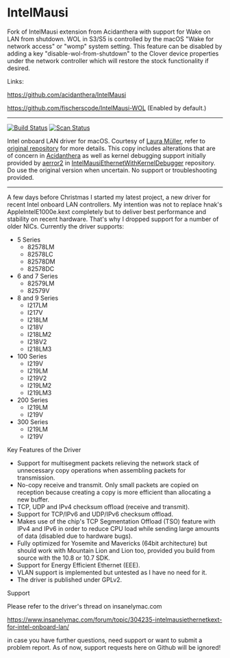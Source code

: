 # IntelMausi

Fork of IntelMausi extension from Acidanthera with support for Wake on LAN from shutdown. WOL in S3/S5 is controlled by the macOS "Wake for network access" or "womp" system setting. This feature can be disabled by adding a key "disable-wol-from-shutdown" to the Clover device properties under the network controller which will restore the stock functionality if desired.

Links:

https://github.com/acidanthera/IntelMausi

https://github.com/fischerscode/IntelMausi-WOL (Enabled by default.)

---

[![Build Status](https://travis-ci.com/acidanthera/IntelMausi.svg?branch=master)](https://travis-ci.com/acidanthera/IntelMausi) [![Scan Status](https://scan.coverity.com/projects/18406/badge.svg?flat=1)](https://scan.coverity.com/projects/18406)

Intel onboard LAN driver for macOS. Courtesy of [Laura Müller](https://github.com/Mieze),
refer to [original repository](https://github.com/Mieze/IntelMausiEthernet) for more details.
This copy includes alterations that are of concern in [Acidanthera](https://github.com/acidanthera)
as well as kernel debugging support initially provided by [aerror2](https://github.com/aerror2) in
[IntelMausiEthernetWithKernelDebugger](https://github.com/aerror2/IntelMausiEthernetWithKernelDebugger)
repository. Do use the original version when uncertain. No support or troubleshooting provided.

---

A few days before Christmas I started my latest project, a new driver for recent Intel onboard LAN controllers. My intention was not to replace hnak's AppleIntelE1000e.kext completely but to deliver best performance and stability on recent hardware. That's why I dropped support for a number of older NICs. Currently the driver supports:
 
- 5 Series
  - 82578LM
  - 82578LC
  - 82578DM
  - 82578DC
- 6 and 7 Series
  - 82579LM
  - 82579V
- 8 and 9 Series
  - I217LM
  - I217V
  - I218LM
  - I218V
  - I218LM2
  - I218V2
  - I218LM3
- 100 Series
  - I219V
  - I219LM
  - I219V2
  - I219LM2
  - I219LM3
- 200 Series
  - I219LM
  - I219V
- 300 Series
  - I219LM
  - I219V

Key Features of the Driver
- Support for multisegment packets relieving the network stack of unnecessary copy operations when assembling packets for transmission.
- No-copy receive and transmit. Only small packets are copied on reception because creating a copy is more efficient than allocating a new buffer.
- TCP, UDP and IPv4 checksum offload (receive and transmit).
- Support for TCP/IPv6 and UDP/IPv6 checksum offload.
- Makes use of the chip's TCP Segmentation Offload (TSO) feature with IPv4 and IPv6 in order to reduce CPU load while sending large amounts of data (disabled due to hardware bugs).
- Fully optimized for Yosemite and Mavericks (64bit architecture) but should work with Mountain Lion and Lion too, provided you build from source with the 10.8 or 10.7 SDK.
- Support for Energy Efficient Ethernet (EEE).
- VLAN support is implemented but untested as I have no need for it.
- The driver is published under GPLv2.

Support

Please refer to the driver's thread on insanelymac.com

https://www.insanelymac.com/forum/topic/304235-intelmausiethernetkext-for-intel-onboard-lan/

in case you have further questions, need support or want to submit a problem report. As of now, support requests here on Github will be ignored!
